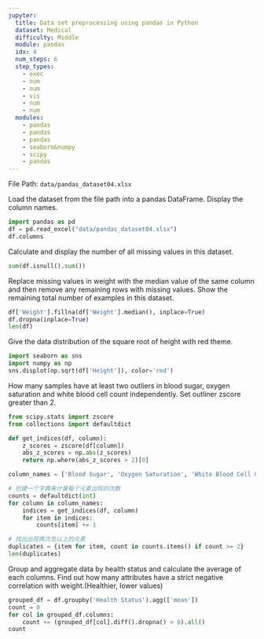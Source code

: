 ```yaml
---
jupyter:
  title: Data set preprocessing using pandas in Python
  dataset: Medical
  difficulty: Middle
  module: pandas
  idx: 4
  num_steps: 6
  step_types:
    - exec
    - num
    - num
    - vis
    - num
    - num
  modules:
    - pandas
    - pandas
    - pandas
    - seaborn&numpy
    - scipy
    - pandas
---
```


File Path: `data/pandas_dataset04.xlsx`

Load the dataset from the file path into a pandas DataFrame. Display the column names.

```python
import pandas as pd
df = pd.read_excel("data/pandas_dataset04.xlsx")
df.columns
```

Calculate and display the number of all missing values in this dataset.

```python
sum(df.isnull().sum())
```

Replace missing values in weight with the median value of the same column and then remove any remaining rows with missing values. Show the remaining total number of examples in this dataset.

```python
df['Weight'].fillna(df['Weight'].median(), inplace=True)
df.dropna(inplace=True)
len(df)
```

Give the data distribution of the square root of height with red theme.

```python
import seaborn as sns
import numpy as np
sns.displot(np.sqrt(df['Height']), color='red')
```

How many samples have at least two outliers in blood sugar, oxygen saturation and white blood cell count independently. Set outliner zscore greater than 2.

```python
from scipy.stats import zscore
from collections import defaultdict

def get_indices(df, column):
    z_scores = zscore(df[column])
    abs_z_scores = np.abs(z_scores)
    return np.where(abs_z_scores > 2)[0]

column_names = ['Blood Sugar', 'Oxygen Saturation', 'White Blood Cell Count']

# 创建一个字典来计算每个元素出现的次数
counts = defaultdict(int)
for column in column_names:
    indices = get_indices(df, column)
    for item in indices:
        counts[item] += 1

# 找出出现两次及以上的元素
duplicates = {item for item, count in counts.items() if count >= 2}
len(duplicates)
```

Group and aggregate data by health status and calculate the average of each columns. Find out how many attributes have a strict negative correlation with weight.(Healthier, lower values)

```python
grouped_df = df.groupby('Health Status').agg(['mean'])
count = 0
for col in grouped_df.columns:
    count += (grouped_df[col].diff().dropna() > 0).all()
count
```